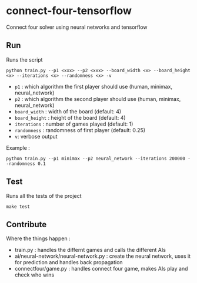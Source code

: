 # connect-four-tensorflow

Connect four solver using neural networks and tensorflow

## Run

Runs the script

```
python train.py --p1 <xxx> --p2 <xxx> --board_width <x> --board_height <x> --iterations <x> --randomness <x> -v
```

- `p1` : which algorithm the first player should use (human, minimax, neural_network)
- `p2` : which algorithm the second player should use (human, minimax, neural_network)
- `board_width` : width of the board (default: 4)
- `board_height` : height of the board (default: 4)
- `iterations` : number of games played (default: 1)
- `randomness` : randomness of first player (default: 0.25)
- `v`: verbose output

Example :
```
python train.py --p1 minimax --p2 neural_network --iterations 200000 --randomness 0.1
```

## Test

Runs all the tests of the project

```
make test
```

## Contribute

Where the things happen :

- train.py : handles the differnt games and calls the different AIs
- ai/neural-network/neural-network.py : create the neural network, uses it for prediction and handles back propagation
- connectfour/game.py : handles connect four game, makes AIs play and check who wins
